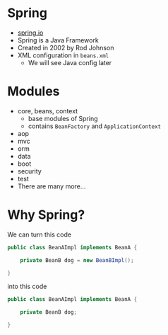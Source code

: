 # Spring
* [spring.io](https://spring.io/)
* Spring is a Java Framework
* Created in 2002 by Rod Johnson
* XML configuration in `beans.xml`
  * We will see Java config later


# Modules
* core, beans, context
  * base modules of Spring
  * contains `BeanFactory` and `ApplicationContext`
* aop
* mvc
* orm
* data
* boot
* security
* test
* There are many more...

# Why Spring?

We can turn this code

```java
public class BeanAImpl implements BeanA {

	private BeanB dog = new BeanBImpl();

}
```

into this code

```java
public class BeanAImpl implements BeanA {

	private BeanB dog;

}
```
